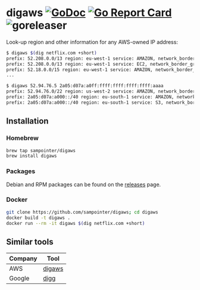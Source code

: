 # digaws [![GoDoc](https://godoc.org/github.com/sampointer/digaws?status.svg)](https://godoc.org/github.com/sampointer/digaws) [![Go Report Card](https://goreportcard.com/badge/github.com/sampointer/digaws)](https://goreportcard.com/report/github.com/sampointer/digaws) ![goreleaser](https://github.com/sampointer/digaws/workflows/goreleaser/badge.svg)

Look-up region and other information for any AWS-owned IP address:

```bash
$ digaws $(dig netflix.com +short)
prefix: 52.208.0.0/13 region: eu-west-1 service: AMAZON, network_border_group: eu-west-1
prefix: 52.208.0.0/13 region: eu-west-1 service: EC2, network_border_group: eu-west-1
prefix: 52.18.0.0/15 region: eu-west-1 service: AMAZON, network_border_group: eu-west-1
...
```

```bash
$ digaws 52.94.76.5 2a05:d07a:a0ff:ffff:ffff:ffff:ffff:aaaa
prefix: 52.94.76.0/22 region: us-west-2 service: AMAZON, network_border_group: us-west-2
prefix: 2a05:d07a:a000::/40 region: eu-south-1 service: AMAZON, network_border_group: eu-south-1
prefix: 2a05:d07a:a000::/40 region: eu-south-1 service: S3, network_border_group: eu-south-1
```

## Installation

### Homebrew

```bash
brew tap sampointer/digaws
brew install digaws
```

### Packages
Debian and RPM packages can be found on the [releases][3] page.

### Docker

```bash
git clone https://github.com/sampointer/digaws; cd digaws
docker build -t digaws .
docker run --rm -it digaws $(dig netflix.com +short)
```
## Similar tools

| Company  | Tool        |
|----------|-------------|
| AWS      | [digaws][a] |
| Google   | [digg][g]   |

[1]: https://ip-ranges.amazonaws.com/ip-ranges.json
[2]: https://docs.aws.amazon.com/general/latest/gr/aws-ip-ranges.html
[3]: https://github.com/sampointer/digaws/releases/

[a]: https://github.com/sampointer/digaws
[g]: https://github.com/sampointer/digg

